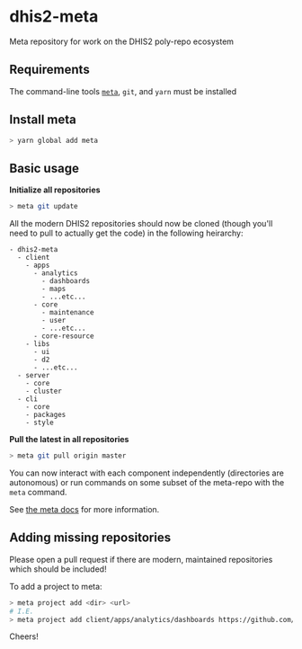 # dhis2-meta
Meta repository for work on the DHIS2 poly-repo ecosystem

## Requirements

The command-line tools [`meta`](https://github.com/mateodelnorte/meta), `git`, and `yarn` must be installed

## Install meta

```sh
> yarn global add meta
```

## Basic usage

**Initialize all repositories**

```sh
> meta git update
```

All the modern DHIS2 repositories should now be cloned (though you'll need to pull to actually get the code) in the following heirarchy:

```
- dhis2-meta
  - client
    - apps
      - analytics
        - dashboards
        - maps
        - ...etc...
      - core
        - maintenance
        - user
        - ...etc...
      - core-resource
    - libs
      - ui
      - d2
      - ...etc...
  - server
    - core
    - cluster
  - cli
    - core
    - packages
    - style
```

**Pull the latest in all repositories**

```sh
> meta git pull origin master
```

You can now interact with each component independently (directories are autonomous)
or run commands on some subset of the meta-repo with the `meta` command.

See [the meta docs](https://github.com/mateodelnorte/meta) for more information.

## Adding missing repositories

Please open a pull request if there are modern, maintained repositories which should be included!

To add a project to meta:

```sh
> meta project add <dir> <url>
# I.E.
> meta project add client/apps/analytics/dashboards https://github.com/dhis2/dashboards-app
```

Cheers!
